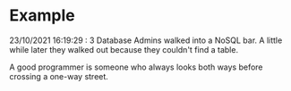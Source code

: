 # Example

<!-- replace-with-date starts -->
23/10/2021 16:19:29 : 3 Database Admins walked into a NoSQL bar. A little while later they walked out because they couldn't find a table.
<!-- replace-with-date ends -->

<!-- replace-with-joke starts -->
A good programmer is someone who always looks both ways before crossing a one-way street.
<!-- replace-with-joke ends -->